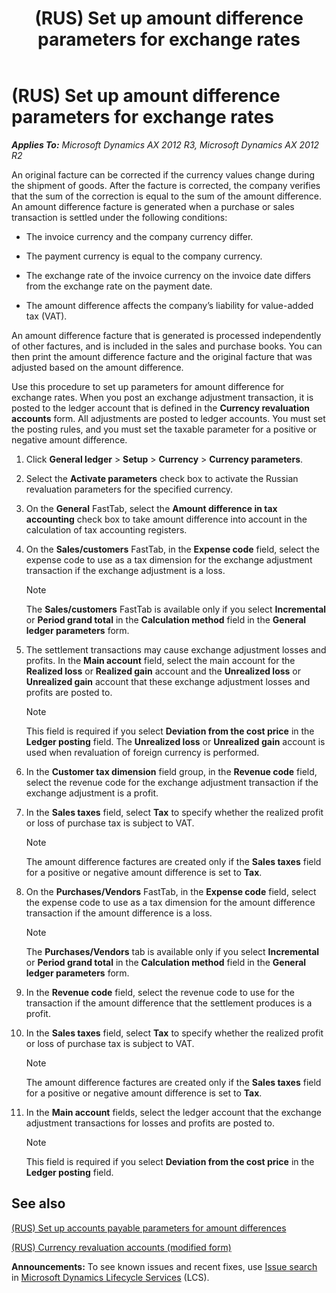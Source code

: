 ﻿---
title: (RUS) Set up amount difference parameters for exchange rates
TOCTitle: (RUS) Set up amount difference parameters for exchange rates
ms:assetid: 3cd7c3b1-5557-420d-ba94-3a9292194c6e
ms:mtpsurl: https://technet.microsoft.com/en-us/library/JJ853174(v=AX.60)
ms:contentKeyID: 50396455
ms.date: 04/18/2014
mtps_version: v=AX.60
---

# (RUS) Set up amount difference parameters for exchange rates 


_**Applies To:** Microsoft Dynamics AX 2012 R3, Microsoft Dynamics AX 2012 R2_

An original facture can be corrected if the currency values change during the shipment of goods. After the facture is corrected, the company verifies that the sum of the correction is equal to the sum of the amount difference. An amount difference facture is generated when a purchase or sales transaction is settled under the following conditions:

  - The invoice currency and the company currency differ.

  - The payment currency is equal to the company currency.

  - The exchange rate of the invoice currency on the invoice date differs from the exchange rate on the payment date.

  - The amount difference affects the company’s liability for value-added tax (VAT).

An amount difference facture that is generated is processed independently of other factures, and is included in the sales and purchase books. You can then print the amount difference facture and the original facture that was adjusted based on the amount difference.

Use this procedure to set up parameters for amount difference for exchange rates. When you post an exchange adjustment transaction, it is posted to the ledger account that is defined in the **Currency revaluation accounts** form. All adjustments are posted to ledger accounts. You must set the posting rules, and you must set the taxable parameter for a positive or negative amount difference.

1.  Click **General ledger** \> **Setup** \> **Currency** \> **Currency parameters**.

2.  Select the **Activate parameters** check box to activate the Russian revaluation parameters for the specified currency.

3.  On the **General** FastTab, select the **Amount difference in tax accounting** check box to take amount difference into account in the calculation of tax accounting registers.

4.  On the **Sales/customers** FastTab, in the **Expense code** field, select the expense code to use as a tax dimension for the exchange adjustment transaction if the exchange adjustment is a loss.
    

    > [!NOTE]
    > <P>The <STRONG>Sales/customers</STRONG> FastTab is available only if you select <STRONG>Incremental</STRONG> or <STRONG>Period grand total</STRONG> in the <STRONG>Calculation method</STRONG> field in the <STRONG>General ledger parameters</STRONG> form.</P>



5.  The settlement transactions may cause exchange adjustment losses and profits. In the **Main account** field, select the main account for the **Realized loss** or **Realized gain** account and the **Unrealized loss** or **Unrealized gain** account that these exchange adjustment losses and profits are posted to.
    

    > [!NOTE]
    > <P>This field is required if you select <STRONG>Deviation from the cost price</STRONG> in the <STRONG>Ledger posting</STRONG> field. The <STRONG>Unrealized loss</STRONG> or <STRONG>Unrealized gain</STRONG> account is used when revaluation of foreign currency is performed.</P>



6.  In the **Customer tax dimension** field group, in the **Revenue code** field, select the revenue code for the exchange adjustment transaction if the exchange adjustment is a profit.

7.  In the **Sales taxes** field, select **Tax** to specify whether the realized profit or loss of purchase tax is subject to VAT.
    

    > [!NOTE]
    > <P>The amount difference factures are created only if the <STRONG>Sales taxes</STRONG> field for a positive or negative amount difference is set to <STRONG>Tax</STRONG>.</P>



8.  On the **Purchases/Vendors** FastTab, in the **Expense code** field, select the expense code to use as a tax dimension for the amount difference transaction if the amount difference is a loss.
    

    > [!NOTE]
    > <P>The <STRONG>Purchases/Vendors</STRONG> tab is available only if you select <STRONG>Incremental</STRONG> or <STRONG>Period grand total</STRONG> in the <STRONG>Calculation method</STRONG> field in the <STRONG>General ledger parameters</STRONG> form.</P>



9.  In the **Revenue code** field, select the revenue code to use for the transaction if the amount difference that the settlement produces is a profit.

10. In the **Sales taxes** field, select **Tax** to specify whether the realized profit or loss of purchase tax is subject to VAT.
    

    > [!NOTE]
    > <P>The amount difference factures are created only if the <STRONG>Sales taxes</STRONG> field for a positive or negative amount difference is set to <STRONG>Tax</STRONG>.</P>



11. In the **Main account** fields, select the ledger account that the exchange adjustment transactions for losses and profits are posted to.
    

    > [!NOTE]
    > <P>This field is required if you select <STRONG>Deviation from the cost price</STRONG> in the <STRONG>Ledger posting</STRONG> field.</P>



## See also

[(RUS) Set up accounts payable parameters for amount differences](rus-set-up-accounts-payable-parameters-for-amount-differences.md)

[(RUS) Currency revaluation accounts (modified form)](https://technet.microsoft.com/en-us/library/jj852149\(v=ax.60\))

  
**Announcements:** To see known issues and recent fixes, use [Issue search](http://go.microsoft.com/fwlink/?linkid=389258) in [Microsoft Dynamics Lifecycle Services](http://go.microsoft.com/fwlink/?linkid=306505) (LCS).

